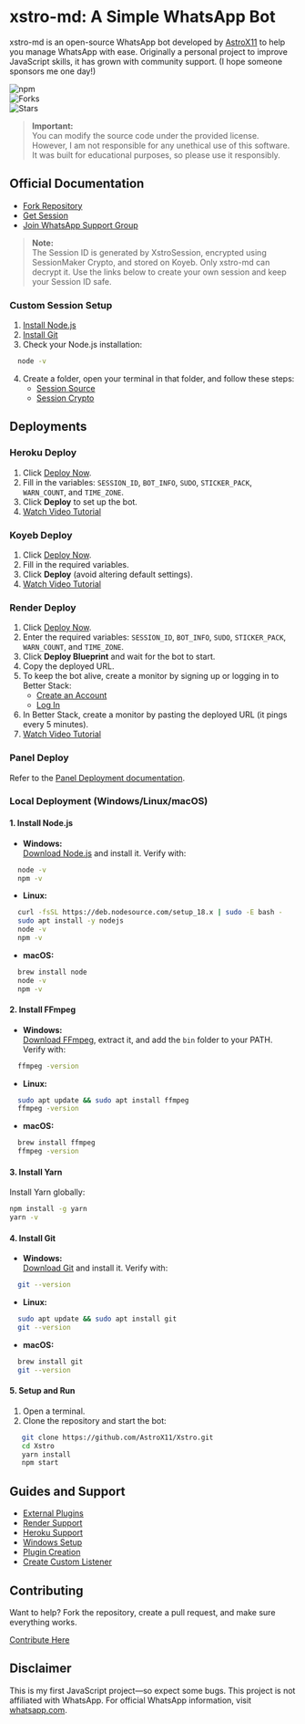 # xstro-md: A Simple WhatsApp Bot

xstro-md is an open-source WhatsApp bot developed by [AstroX11](https://github.com/AstroX11) to help you manage WhatsApp with ease. Originally a personal project to improve JavaScript skills, it has grown with community support. (I hope someone sponsors me one day!)

![npm](https://img.shields.io/npm/dm/xstro-utils)  
![Forks](https://img.shields.io/github/forks/AstroX11/Xstro?style=social)  
![Stars](https://img.shields.io/github/stars/AstroX11/Xstro?style=social)

> **Important:**  
> You can modify the source code under the provided license. However, I am not responsible for any unethical use of this software. It was built for educational purposes, so please use it responsibly.

## Official Documentation

- [Fork Repository](https://github.com/AstroX11/Xstro/fork)
- [Get Session](https://bit.ly/41mQBbY)
- [Join WhatsApp Support Group](https://chat.whatsapp.com/HIvICIvQ8hL4PmqBu7a2C6)

> **Note:**  
> The Session ID is generated by XstroSession, encrypted using SessionMaker Crypto, and stored on Koyeb. Only xstro-md can decrypt it. Use the links below to create your own session and keep your Session ID safe.

### Custom Session Setup

1. [Install Node.js](https://nodejs.org/en)
2. [Install Git](https://git-scm.com/)
3. Check your Node.js installation:

 ```bash
   node -v
   ```

4. Create a folder, open your terminal in that folder, and follow these steps:
   - [Session Source](https://github.com/AstroX11/XstroSession)
   - [Session Crypto](https://github.com/AstroX11/session-maker-crypto)

## Deployments

### Heroku Deploy

1. Click [Deploy Now](https://www.heroku.com/deploy?template=https://github.com/AstroX11/Xstro).
2. Fill in the variables: `SESSION_ID`, `BOT_INFO`, `SUDO`, `STICKER_PACK`, `WARN_COUNT`, and `TIME_ZONE`.
3. Click **Deploy** to set up the bot.
4. [Watch Video Tutorial](https://tinyurl.com/2yrycr7h)

### Koyeb Deploy

1. Click [Deploy Now](https://app.koyeb.com/services/deploy?type=git&builder=dockerfile&repository=https://github.com/AstroX11/Xstro&branch=master&name=xstro&env%5BSESSION_ID%5D=null&env%5BSUDO%5D=null&env%5BBOT_INFO%5D=αѕтяσχ11;χѕтяσ%20м∂&env%5BSTICKER_PACK%5D=мα∂є%20бу;χѕтяσ%20мυℓтι%20∂єνι¢є%20вσт&env%5BWARN_COUNT%5D=3&env%5BTIME_ZONE%5D=Africa/Lagos).
2. Fill in the required variables.
3. Click **Deploy** (avoid altering default settings).
4. [Watch Video Tutorial](https://tinyurl.com/2yrycr7h)

### Render Deploy

1. Click [Deploy Now](https://render.com/deploy?repo=https://github.com/AstroX11/Xstro).
2. Enter the required variables: `SESSION_ID`, `BOT_INFO`, `SUDO`, `STICKER_PACK`, `WARN_COUNT`, and `TIME_ZONE`.
3. Click **Deploy Blueprint** and wait for the bot to start.
4. Copy the deployed URL.
5. To keep the bot alive, create a monitor by signing up or logging in to Better Stack:
   - [Create an Account](https://betterstack.com/users/sign-up)
   - [Log In](https://betterstack.com/users/sign-in#magic)
6. In Better Stack, create a monitor by pasting the deployed URL (it pings every 5 minutes).
7. [Watch Video Tutorial](https://tinyurl.com/2yrycr7h)

### Panel Deploy

Refer to the [Panel Deployment documentation](https://github.com/AstroX11/Xstro/wiki/Panel-Support).

### Local Deployment (Windows/Linux/macOS)

#### 1. Install Node.js

- **Windows:**  
  [Download Node.js](https://nodejs.org/) and install it. Verify with:

```bash
  node -v
  npm -v
  ```

- **Linux:**

```bash
  curl -fsSL https://deb.nodesource.com/setup_18.x | sudo -E bash -
  sudo apt install -y nodejs
  node -v
  npm -v
  ```

- **macOS:**

```bash
  brew install node
  node -v
  npm -v
  ```

#### 2. Install FFmpeg

- **Windows:**  
  [Download FFmpeg](https://ffmpeg.org/download.html), extract it, and add the `bin` folder to your PATH. Verify with:

```bash
  ffmpeg -version
  ```

- **Linux:**

```bash
  sudo apt update && sudo apt install ffmpeg
  ffmpeg -version
  ```

- **macOS:**

```bash
  brew install ffmpeg
  ffmpeg -version
  ```

#### 3. Install Yarn

Install Yarn globally:

```bash
npm install -g yarn
yarn -v
```

#### 4. Install Git

- **Windows:**  
  [Download Git](https://git-scm.com/) and install it. Verify with:

```bash
  git --version
  ```

- **Linux:**

```bash
  sudo apt update && sudo apt install git
  git --version
  ```

- **macOS:**

```bash
  brew install git
  git --version
  ```

#### 5. Setup and Run

1. Open a terminal.
2. Clone the repository and start the bot:

```bash
   git clone https://github.com/AstroX11/Xstro.git
   cd Xstro
   yarn install
   npm start
   ```

## Guides and Support

- [External Plugins](https://github.com/AstroX11/Xstro/wiki/External-Plugins)
- [Render Support](https://github.com/AstroX11/Xstro/wiki/Render-Support)
- [Heroku Support](https://github.com/AstroX11/Xstro/wiki/Heroku-Support)
- [Windows Setup](https://github.com/AstroX11/Xstro/wiki/Windows-Setup)
- [Plugin Creation](https://github.com/AstroX11/Xstro/wiki/Plugin-Creation)
- [Create Custom Listener](https://github.com/AstroX11/Xstro/wiki/Create-Custom-Listener)

## Contributing

Want to help? Fork the repository, create a pull request, and make sure everything works.

[Contribute Here](https://github.com/AstroX11/Xstro/blob/master/.github/contributing.md)

## Disclaimer

This is my first JavaScript project—so expect some bugs. This project is not affiliated with WhatsApp. For official WhatsApp information, visit [whatsapp.com](https://whatsapp.com).
